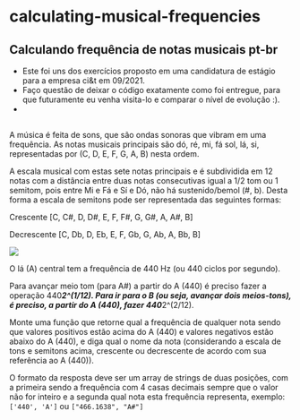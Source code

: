 # calculating-musical-frequencies
## Calculando frequência de notas musicais pt-br

 - Este foi uns dos exercícios proposto em uma candidatura de estágio para a empresa ci&t em 09/2021.
 - Faço questão de deixar o código exatamente como foi entregue, para que futuramente eu venha visita-lo e comparar o nível de evolução :).
 - 
##

A música é feita de sons, que são ondas sonoras que vibram em uma frequência. As notas musicais principais são dó, ré, mi, fá sol, lá, si, representadas por (C, D, E, F, G, A, B) nesta ordem.

A escala musical com estas sete notas principais e é subdividida em 12 notas com a distância entre duas notas consecutivas igual a 1/2 tom ou 1 semitom, pois entre Mi e Fá e Sí e Dó, não há sustenido/bemol (#, b). Desta forma a escala de semitons pode ser representada das seguintes formas:

Crescente
[C, C#, D, D#, E, F, F#, G, G#, A, A#, B]

Decrescente
[C, Db, D, Eb, E, F, Gb, G, Ab, A, Bb, B]



<img src="https://cdn.discordapp.com/attachments/892183894365966346/892183926561447996/69f97f40ce61203999d06f573bcfbb61-image.png">

O lá (A) central tem a frequência de 440 Hz (ou 440 ciclos por segundo).

Para avançar meio tom (para A#) a partir do A (440) é preciso fazer a operação 440*****2^(1/12). Para ir para o B (ou seja, avançar dois meios-tons), é preciso, a partir do A (440), fazer 440*****2^(2/12).

Monte uma função que retorne qual a frequência de qualquer nota sendo que valores positivos estão acima do A (440) e valores negativos estão abaixo do A (440), e diga qual o nome da nota (considerando a escala de tons e semitons acima, crescente ou decrescente de acordo com sua referência ao A (440)).

O formato da resposta deve ser um array de strings de duas posições, com a primeira sendo a frequência com 4 casas decimais sempre que o valor não for inteiro e a segunda qual nota esta frequência representa, exemplo: `['440', 'A']` ou `["466.1638", "A#"]`



